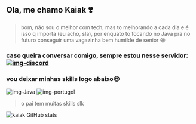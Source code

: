 ## Ola, me chamo Kaiak ❣️
> bom, não sou o melhor com tech, mas to melhorando a cada dia e é isso q importa (eu acho, sla), por enquato to focando no Java pra no futuro conseguir uma vagazinha bem humilde de senior 😆
### caso queira conversar comigo, sempre estou nesse servidor:  [![img-discord](https://img.shields.io/badge/Discord-7289DA?style=for-the-badge&logo=discord&logoColor=white)](https://lughzone.com/discord)

### vou deixar minhas skills logo abaixo😎

![img-Java](https://img.shields.io/badge/Java-ED8B00?style=for-the-badge&logo=openjdk&logoColor=white) ![img-portugol](https://img.shields.io/badge/Python-14354C?style=for-the-badge&logo=python&logoColor=white)

> o pai tem muitas skills slk

![kaiak GitHub stats](https://github-readme-stats.vercel.app/api?username=Kaiak9&show_icons=true&theme=radical)

